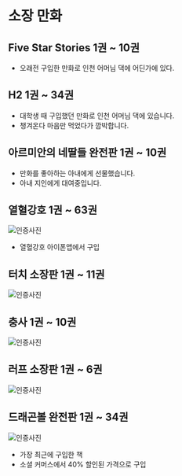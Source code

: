 
# 소장 만화

## Five Star Stories 1권 ~ 10권
 * 오래전 구입한 만화로 인천 어머님 댁에 어딘가에 있다. 

## H2 1권 ~ 34권

 * 대학생 때 구입했던 만화로 인천 어머님 댁에 있습니다.
 * 챙겨온다 마음만 먹었다가 깜박합니다.

## 아르미안의 네딸들 완전판 1권 ~ 10권

 * 만화를 좋아하는 아내에게 선물했습니다.
 * 아내 지인에게 대여중입니다.

##  열혈강호 1권 ~ 63권

![인증사진](http://www.thewhiterock.net/images/yulhyul.jpg)

 * 열혈강호 아이폰앱에서 구입

## 터치 소장판 1권 ~ 11권

![인증사진](http://www.thewhiterock.net/images/touch.jpg)

## 충사 1권 ~ 10권

![인증사진](http://www.thewhiterock.net/images/bugs.jpg)
    
## 러프 소장판 1권 ~ 6권

![인증사진](http://www.thewhiterock.net/images/rough.jpg)
    
## 드래곤볼 완전판 1권 ~ 34권

![인증사진](http://www.thewhiterock.net/images/dragonball.jpg)

 * 가장 최근에 구입한 책
 * 소셜 커머스에서 40% 할인된 가격으로 구입

